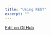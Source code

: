 ```yaml
---
title: "Using REST"
excerpt: ""
---
```



<a class="edit-on-github" target="_blank" href="https://github.com/sinch/docs/blob/master/docs/voice/using-rest.md">Edit on GitHub</a>